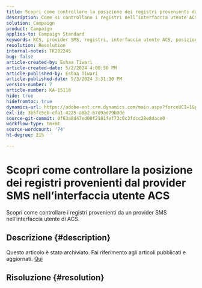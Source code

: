 ```yaml
---
title: Scopri come controllare la posizione dei registri provenienti dal provider SMS nell’interfaccia utente ACS
description: Come si controllano i registri nell’interfaccia utente ACS?
solution: Campaign
product: Campaign
applies-to: Campaign Standard
keywords: KCS, provider SMS, registri, interfaccia utente ACS, posizione
resolution: Resolution
internal-notes: TK202245
bug: false
article-created-by: Eshaa Tiwari
article-created-date: 5/2/2024 4:00:50 PM
article-published-by: Eshaa Tiwari
article-published-date: 5/3/2024 3:31:30 PM
version-number: 7
article-number: KA-15118
hide: true
hidefromtoc: true
dynamics-url: https://adobe-ent.crm.dynamics.com/main.aspx?forceUCI=1&pagetype=entityrecord&etn=knowledgearticle&id=10258f22-9d08-ef11-9f8a-6045bd006793
exl-id: 3b5fc5eb-efa1-4225-a8b2-67d9ad79b9de
source-git-commit: 0f63a8d47ed00f2181fef73c0c3fdcc28e8dace0
workflow-type: tm+mt
source-wordcount: '74'
ht-degree: 21%

---
```


# Scopri come controllare la posizione dei registri provenienti dal provider SMS nell’interfaccia utente ACS


Scopri come controllare i registri provenienti da un provider SMS nell’interfaccia utente di ACS.

## Descrizione {#description}

Questo articolo è stato archiviato. Fai riferimento agli articoli pubblicati e aggiornati. [Qui](https://experienceleague.adobe.com/search.html?lang=it#sort=relevancy)

## Risoluzione {#resolution}
